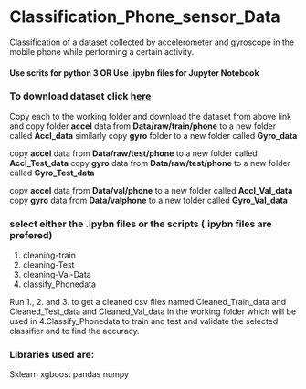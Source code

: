 # Classification_Phone_sensor_Data
Classification of a dataset collected by accelerometer and gyroscope in the mobile phone while performing a certain activity.

#### Use scrits for python 3  OR  Use .ipybn files for Jupyter Notebook


### To download dataset click [**here**](https://prithviai-my.sharepoint.com/:f:/g/personal/aakash_pandey_prithvi_ai/EhnIDiH1ExlKoje3P-9SpRYB3X5w_d0eFgWL3qWJrcEGnQ?e=fmAepS)  



Copy each to the working folder and download the dataset from above link and copy folder **accel** data from **Data/raw/train/phone**
 to a new folder called **Accl_data**
similarly copy **gyro** folder to a new folder called **Gyro_data**
 

copy **accel** data from **Data/raw/test/phone** to a new folder called **Accl_Test_data**
copy **gyro** data from **Data/raw/test/phone** to a new folder called **Gyro_Test_data**
 

copy **accel** data from **Data/val/phone** to a new folder called **Accl_Val_data**
copy **gyro** data from **Data/valphone** to a new folder called **Gyro_Val_data**


### select either the .ipybn files or the scripts (.ipybn files are prefered)
 1. cleaning-train
 2. cleaning-Test
 3. cleaning-Val-Data
 4. classify_Phonedata
 
 Run 1., 2. and 3. to get a cleaned csv files named Cleaned_Train_data and Cleaned_Test_data and Cleaned_Val_data in the working folder which will be used in 4.Classify_Phonedata to train and test and validate the selected classifier and to find the accuracy.

### Libraries used are:
Sklearn
xgboost
pandas
numpy
